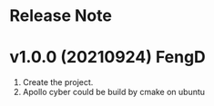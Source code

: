 # Release Note

# v1.0.0 (20210924) FengD
1. Create the project.
2. Apollo cyber could be build by cmake on ubuntu
